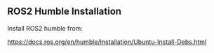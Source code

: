 ## ROS2 Humble Installation

Install ROS2 humble from:

https://docs.ros.org/en/humble/Installation/Ubuntu-Install-Debs.html
